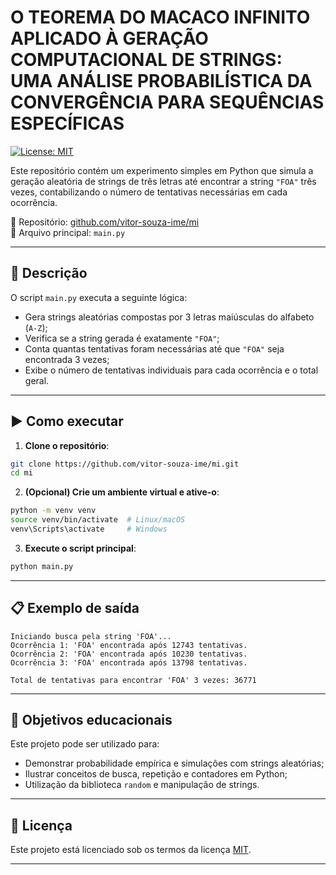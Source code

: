 # O TEOREMA DO MACACO INFINITO APLICADO À GERAÇÃO COMPUTACIONAL DE STRINGS: UMA ANÁLISE PROBABILÍSTICA DA CONVERGÊNCIA PARA SEQUÊNCIAS ESPECÍFICAS

[![License: MIT](https://img.shields.io/badge/license-MIT-blue.svg)](LICENSE)

Este repositório contém um experimento simples em Python que simula a geração aleatória de strings de três letras até encontrar a string `"FOA"` três vezes, contabilizando o número de tentativas necessárias em cada ocorrência.

📁 Repositório: [github.com/vitor-souza-ime/mi](https://github.com/vitor-souza-ime/mi)  
📄 Arquivo principal: `main.py`

---

## 📌 Descrição

O script `main.py` executa a seguinte lógica:

- Gera strings aleatórias compostas por 3 letras maiúsculas do alfabeto (`A-Z`);
- Verifica se a string gerada é exatamente `"FOA"`;
- Conta quantas tentativas foram necessárias até que `"FOA"` seja encontrada 3 vezes;
- Exibe o número de tentativas individuais para cada ocorrência e o total geral.

---

## ▶️ Como executar

1. **Clone o repositório**:

```bash
git clone https://github.com/vitor-souza-ime/mi.git
cd mi
````

2. **(Opcional) Crie um ambiente virtual e ative-o**:

```bash
python -m venv venv
source venv/bin/activate  # Linux/macOS
venv\Scripts\activate     # Windows
```

3. **Execute o script principal**:

```bash
python main.py
```

---

## 📋 Exemplo de saída

```
Iniciando busca pela string 'FOA'...
Ocorrência 1: 'FOA' encontrada após 12743 tentativas.
Ocorrência 2: 'FOA' encontrada após 10230 tentativas.
Ocorrência 3: 'FOA' encontrada após 13798 tentativas.

Total de tentativas para encontrar 'FOA' 3 vezes: 36771
```

---

## 🎯 Objetivos educacionais

Este projeto pode ser utilizado para:

* Demonstrar probabilidade empírica e simulações com strings aleatórias;
* Ilustrar conceitos de busca, repetição e contadores em Python;
* Utilização da biblioteca `random` e manipulação de strings.

---

## 📄 Licença

Este projeto está licenciado sob os termos da licença [MIT](LICENSE).

---





